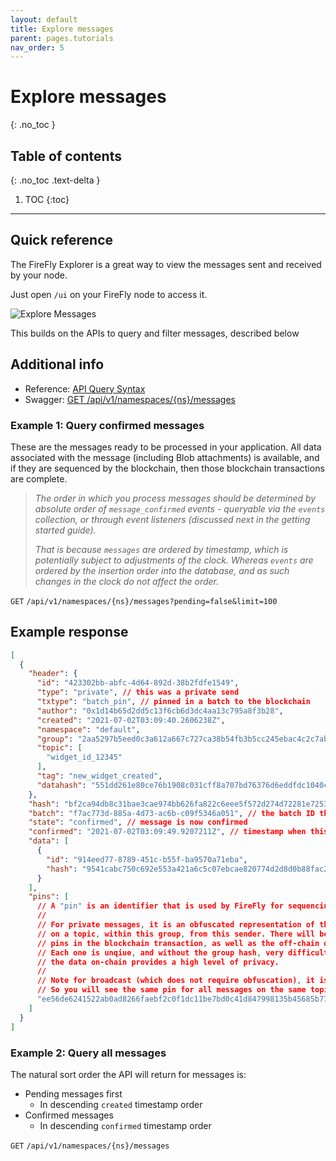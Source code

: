 ```yaml
---
layout: default
title: Explore messages
parent: pages.tutorials
nav_order: 5
---
```


# Explore messages
{: .no_toc }

## Table of contents
{: .no_toc .text-delta }

1. TOC
{:toc}

---

## Quick reference

The FireFly Explorer is a great way to view the messages sent and received by your node.

Just open `/ui` on your FireFly node to access it.

![Explore Messages](../images/message_view.png)

This builds on the APIs to query and filter messages, described below

## Additional info

- Reference: [API Query Syntax](/firefly/reference/api_query_syntax.html)
- Swagger: [GET /api/v1/namespaces/{ns}/messages](/firefly/swagger/swagger.html#/default/getMsgs)

### Example 1: Query confirmed messages

These are the messages ready to be processed in your application.
All data associated with the message (including Blob attachments) is available,
and if they are sequenced by the blockchain, then those blockchain transactions
are complete.

> _The order in which you process messages should be determined by absolute
> order of `message_confirmed` events - queryable via the `events` collection, or
> through event listeners (discussed next in the getting started guide)._
> 
> _That is because `messages` are ordered by timestamp,
> which is potentially subject to adjustments of the clock.
> Whereas `events` are ordered by the insertion order into the database, and as such
> changes in the clock do not affect the order._

`GET` `/api/v1/namespaces/{ns}/messages?pending=false&limit=100`

## Example response

```json
[
  {
    "header": {
      "id": "423302bb-abfc-4d64-892d-38b2fdfe1549",
      "type": "private", // this was a private send
      "txtype": "batch_pin", // pinned in a batch to the blockchain
      "author": "0x1d14b65d2dd5c13f6cb6d3dc4aa13c795a8f3b28",
      "created": "2021-07-02T03:09:40.2606238Z",
      "namespace": "default",
      "group": "2aa5297b5eed0c3a612a667c727ca38b54fb3b5cc245ebac4c2c7abe490bdf6c", // sent to this group
      "topic": [
        "widget_id_12345"
      ],
      "tag": "new_widget_created",
      "datahash": "551dd261e80ce76b1908c031cff8a707bd76376d6eddfdc1040c2ed6481ec8dd"
    },
    "hash": "bf2ca94db8c31bae3cae974bb626fa822c6eee5f572d274d72281e72537b30b3",
    "batch": "f7ac773d-885a-4d73-ac6b-c09f5346a051", // the batch ID that pinned this message to the chain
    "state": "confirmed", // message is now confirmed
    "confirmed": "2021-07-02T03:09:49.9207211Z", // timestamp when this node confirmed the message
    "data": [
      {
        "id": "914eed77-8789-451c-b55f-ba9570a71eba",
        "hash": "9541cabc750c692e553a421a6c5c07ebcae820774d2d8d0b88fac2a231c10bf2"
      }
    ],
    "pins": [
      // A "pin" is an identifier that is used by FireFly for sequencing messages.
      //
      // For private messages, it is an obfuscated representation of the sequence of this message,
      // on a topic, within this group, from this sender. There will be one pin per topic. You will find these
      // pins in the blockchain transaction, as well as the off-chain data.
      // Each one is unqiue, and without the group hash, very difficult to correlate - meaning
      // the data on-chain provides a high level of privacy.
      //
      // Note for broadcast (which does not require obfuscation), it is simply a hash of the topic.
      // So you will see the same pin for all messages on the same topic.
      "ee56de6241522ab0ad8266faebf2c0f1dc11be7bd0c41d847998135b45685b77"
    ]
  }
]
```

### Example 2: Query all messages

The natural sort order the API will return for messages is:
- Pending messages first
  - In descending `created` timestamp order
- Confirmed messages
  - In descending `confirmed` timestamp order

`GET` `/api/v1/namespaces/{ns}/messages`

